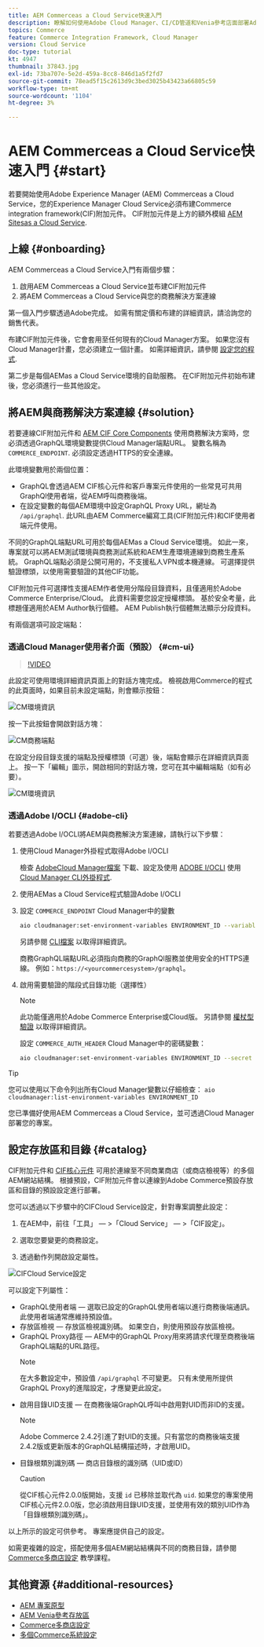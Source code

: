 ```yaml
---
title: AEM Commerceas a Cloud Service快速入門
description: 瞭解如何使用Adobe Cloud Manager、CI/CD管道和Venia參考店面部署Adobe Experience Manager (AEM)商務專案。
topics: Commerce
feature: Commerce Integration Framework, Cloud Manager
version: Cloud Service
doc-type: tutorial
kt: 4947
thumbnail: 37843.jpg
exl-id: 73ba707e-5e2d-459a-8cc8-846d1a5f2fd7
source-git-commit: 78ead5f15c2613d9c3bed3025b43423a66805c59
workflow-type: tm+mt
source-wordcount: '1104'
ht-degree: 3%

---
```


# AEM Commerceas a Cloud Service快速入門 {#start}

若要開始使用Adobe Experience Manager (AEM) Commerceas a Cloud Service，您的Experience Manager Cloud Service必須布建Commerce integration framework(CIF)附加元件。 CIF附加元件是上方的額外模組 [AEM Sitesas a Cloud Service](https://experienceleague.adobe.com/docs/experience-manager-cloud-service/content/sites/home.html).

## 上線 {#onboarding}

AEM Commerceas a Cloud Service入門有兩個步驟：

1. 啟用AEM Commerceas a Cloud Service並布建CIF附加元件
2. 將AEM Commerceas a Cloud Service與您的商務解決方案連線

第一個入門步驟透過Adobe完成。 如需有關定價和布建的詳細資訊，請洽詢您的銷售代表。

布建CIF附加元件後，它會套用至任何現有的Cloud Manager方案。 如果您沒有Cloud Manager計畫，您必須建立一個計畫。 如需詳細資訊，請參閱 [設定您的程式](https://experienceleague.adobe.com/docs/experience-manager-cloud-manager/content/getting-started/program-setup.html).

第二步是每個AEMas a Cloud Service環境的自助服務。 在CIF附加元件初始布建後，您必須進行一些其他設定。

## 將AEM與商務解決方案連線 {#solution}

若要連線CIF附加元件和 [AEM CIF Core Components](https://github.com/adobe/aem-core-cif-components) 使用商務解決方案時，您必須透過GraphQL環境變數提供Cloud Manager端點URL。 變數名稱為 `COMMERCE_ENDPOINT`. 必須設定透過HTTPS的安全連線。

此環境變數用於兩個位置：

- GraphQL會透過AEM CIF核心元件和客戶專案元件使用的一些常見可共用GraphQl使用者端，從AEM呼叫商務後端。
- 在設定變數的每個AEM環境中設定GraphQL Proxy URL，網址為 `/api/graphql`. 此URL由AEM Commerce編寫工具(CIF附加元件)和CIF使用者端元件使用。

不同的GraphQL端點URL可用於每個AEMas a Cloud Service環境。 如此一來，專案就可以將AEM測試環境與商務測試系統和AEM生產環境連線到商務生產系統。 GraphQL端點必須是公開可用的，不支援私人VPN或本機連線。 可選擇提供驗證標頭，以使用需要驗證的其他CIF功能。

CIF附加元件可選擇性支援AEM作者使用分階段目錄資料，且僅適用於Adobe Commerce Enterprise/Cloud。 此資料需要您設定授權標頭。 基於安全考量，此標題僅適用於AEM Author執行個體。 AEM Publish執行個體無法顯示分段資料。

有兩個選項可設定端點：

### 透過Cloud Manager使用者介面（預設） {#cm-ui}

>[!VIDEO](https://video.tv.adobe.com/v/37843?quality=12&learn=on)

此設定可使用環境詳細資訊頁面上的對話方塊完成。 檢視啟用Commerce的程式的此頁面時，如果目前未設定端點，則會顯示按鈕：

![CM環境資訊](/help/commerce-cloud/assets/commerce-cmui.png)

按一下此按鈕會開啟對話方塊：

![CM商務端點](/help/commerce-cloud/assets/commerce-cm-endpoint.png)

在設定分段目錄支援的端點及授權標頭（可選）後，端點會顯示在詳細資訊頁面上。 按一下「編輯」圖示，開啟相同的對話方塊，您可在其中編輯端點（如有必要）。

![CM環境資訊](/help/commerce-cloud/assets/commerce-cmui-done.png)

### 透過Adobe I/OCLI  {#adobe-cli}

若要透過Adobe I/OCLI將AEM與商務解決方案連線，請執行以下步驟：

1. 使用Cloud Manager外掛程式取得Adobe I/OCLI

   檢查 [AdobeCloud Manager檔案](https://experienceleague.adobe.com/docs/experience-manager-cloud-manager/content/introduction.html) 下載、設定及使用 [ADOBE I/OCLI](https://github.com/adobe/aio-cli) 使用 [Cloud Manager CLI外掛程式](https://github.com/adobe/aio-cli-plugin-cloudmanager).

2. 使用AEMas a Cloud Service程式驗證Adobe I/OCLI

3. 設定 `COMMERCE_ENDPOINT` Cloud Manager中的變數

   ```bash
   aio cloudmanager:set-environment-variables ENVIRONMENT_ID --variable COMMERCE_ENDPOINT "<Magento GraphQL endpoint URL>"
   ```

   另請參閱 [CLI檔案](https://github.com/adobe/aio-cli-plugin-cloudmanager#aio-cloudmanagerset-environment-variables-environmentid) 以取得詳細資訊。

   商務GraphQL端點URL必須指向商務的GraphQl服務並使用安全的HTTPS連線。 例如：`https://<yourcommercesystem>/graphql`。

4. 啟用需要驗證的階段式目錄功能（選擇性）

   >[!NOTE]
   >
   >此功能僅適用於Adobe Commerce Enterprise或Cloud版。 另請參閱 [權杖型驗證](https://devdocs.magento.com/guides/v2.4/get-started/authentication/gs-authentication-token.html#integration-tokens) 以取得詳細資訊。

   設定 `COMMERCE_AUTH_HEADER` Cloud Manager中的密碼變數：

   ```bash
   aio cloudmanager:set-environment-variables ENVIRONMENT_ID --secret COMMERCE_AUTH_HEADER "Authorization: Bearer <Access Token>"
   ```

>[!TIP]
>
>您可以使用以下命令列出所有Cloud Manager變數以仔細檢查： `aio cloudmanager:list-environment-variables ENVIRONMENT_ID`

您已準備好使用AEM Commerceas a Cloud Service，並可透過Cloud Manager部署您的專案。

## 設定存放區和目錄 {#catalog}

CIF附加元件和 [CIF核心元件](https://github.com/adobe/aem-core-cif-components) 可用於連線至不同商業商店（或商店檢視等）的多個AEM網站結構。 根據預設，CIF附加元件會以連線到Adobe Commerce預設存放區和目錄的預設設定進行部署。

您可以透過以下步驟中的CIFCloud Service設定，針對專案調整此設定：

1. 在AEM中，前往「工具」 — >「Cloud Service」 — >「CIF設定」。

2. 選取您要變更的商務設定。

3. 透過動作列開啟設定屬性。

![CIFCloud Service設定](/help/commerce-cloud/assets/cif-cloud-service-config.png)

可以設定下列屬性：

- GraphQL使用者端 — 選取已設定的GraphQL使用者端以進行商務後端通訊。 此使用者端通常應維持預設值。
- 存放區檢視 — 存放區檢視識別碼。 如果空白，則使用預設存放區檢視。
- GraphQL Proxy路徑 — AEM中的GraphQL Proxy用來將請求代理至商務後端GraphQL端點的URL路徑。
  >[!NOTE]
  >
  > 在大多數設定中，預設值 `/api/graphql` 不可變更。 只有未使用所提供GraphQL Proxy的進階設定，才應變更此設定。
- 啟用目錄UID支援 — 在商務後端GraphQL呼叫中啟用對UID而非ID的支援。
  >[!NOTE]
  >
  > Adobe Commerce 2.4.2引進了對UID的支援。只有當您的商務後端支援2.4.2版或更新版本的GraphQL結構描述時，才啟用UID。
- 目錄根類別識別碼 — 商店目錄根的識別碼（UID或ID）
  >[!CAUTION]
  >
  > 從CIF核心元件2.0.0版開始，支援 `id` 已移除並取代為 `uid`. 如果您的專案使用CIF核心元件2.0.0版，您必須啟用目錄UID支援，並使用有效的類別UID作為「目錄根類別識別碼」。

以上所示的設定可供參考。 專案應提供自己的設定。

如需更複雜的設定，搭配使用多個AEM網站結構與不同的商務目錄，請參閱 [Commerce多商店設定](configuring/multi-store-setup.md) 教學課程。

## 其他資源 {#additional-resources}

- [AEM 專案原型](https://github.com/adobe/aem-project-archetype)
- [AEM Venia參考存放區](https://github.com/adobe/aem-cif-guides-venia)
- [Commerce多商店設定](configuring/multi-store-setup.md)
- [多個Commerce系統設定](configuring/multiple-commerce-systems-setup.md)


